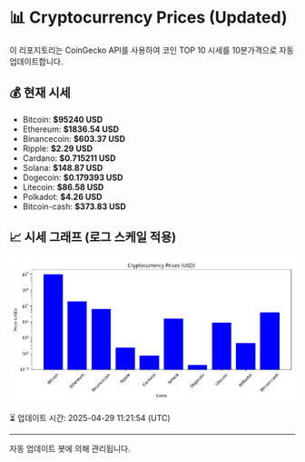 
# 📊 Cryptocurrency Prices (Updated)

이 리포지토리는 CoinGecko API를 사용하여 코인 TOP 10 시세를 10분가격으로 자동 업데이트합니다.

## 💰 현재 시세
- Bitcoin: **$95240 USD**
- Ethereum: **$1836.54 USD**
- Binancecoin: **$603.37 USD**
- Ripple: **$2.29 USD**
- Cardano: **$0.715211 USD**
- Solana: **$148.87 USD**
- Dogecoin: **$0.179393 USD**
- Litecoin: **$86.58 USD**
- Polkadot: **$4.26 USD**
- Bitcoin-cash: **$373.83 USD**

## 📈 시세 그래프 (로그 스케일 적용)
![Crypto Prices](crypto_prices.png)

⏳ 업데이트 시간: 2025-04-29 11:21:54 (UTC)

---
자동 업데이트 봇에 의해 관리됩니다.
